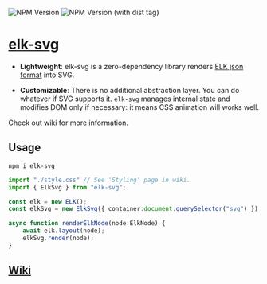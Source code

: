 ![NPM Version](https://img.shields.io/npm/v/elk-svg)
![NPM Version (with dist tag)](https://img.shields.io/npm/v/elk-svg/alpha)

# [elk-svg](https://github.com/wirekang/elk-svg)


* **Lightweight**: elk-svg is a zero-dependency library renders [ELK json format](https://eclipse.dev/elk/documentation/tooldevelopers/graphdatastructure/jsonformat.html) into SVG.

* **Customizable**: There is no additional abstraction layer. You can do whatever if SVG supports it.
`elk-svg` manages internal state and modifies DOM only if necessary: it means CSS animation will works well.


Check out [wiki](https://github.com/wirekang/elk-svg/wiki) for more information.

## Usage
```
npm i elk-svg
```

```typescript
import "./style.css" // See 'Styling' page in wiki.
import { ElkSvg } from "elk-svg";

const elk = new ELK();
const elkSvg = new ElkSvg({ container:document.querySelector("svg") });

async function renderElkNode(node:ElkNode) {
    await elk.layout(node);
    elkSvg.render(node);
}
```

## [Wiki](https://github.com/wirekang/elk-svg/wiki)
